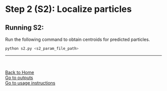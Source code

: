 # Step 2 (S2): Localize particles  
## Running S2:
Run the following command to obtain centroids for predicted particles.

```bash
python s2.py <s2_param_file_path> 
```

---
<br/>

[Back to Home](index.md)  
[Go to outputs](outputs.md)  
[Go to usage instructions](usage_instructions.md)  
